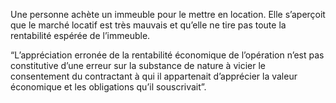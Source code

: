 Une personne achète un immeuble pour le mettre en location. Elle s’aperçoit que le marché locatif est très mauvais et qu’elle ne tire pas toute la rentabilité espérée de l’immeuble. 

“L’appréciation erronée de la rentabilité économique de l’opération n’est pas constitutive d’une erreur sur la substance de nature à vicier le consentement du contractant à qui il appartenait d’apprécier la valeur économique et les obligations qu’il souscrivait”. 